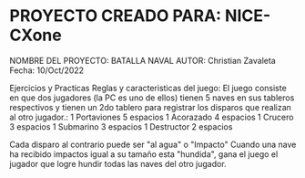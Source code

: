 # PROYECTO CREADO PARA: NICE-CXone
NOMBRE DEL PROYECTO: BATALLA NAVAL
AUTOR: Christian Zavaleta
Fecha: 10/Oct/2022

Ejercicios y Practicas
Reglas y caracteristicas del juego:
El juego consiste en que dos jugadores (la PC es uno de ellos)
tienen 5 naves en sus tableros respectivos y tienen un 2do tablero 
para registrar los disparos que realizan al otro jugador.:
    1 Portaviones 5 espacios
    1 Acorazado 4 espacios
    1 Crucero 3 espacios
    1 Submarino 3 espacios
    1 Destructor 2 espacios

Cada disparo al contrario puede ser "al agua" o "Impacto"
Cuando una nave ha recibido impactos igual a su tamaño esta
"hundida", gana el juego el jugador que logre hundir todas
las naves del otro jugador.
